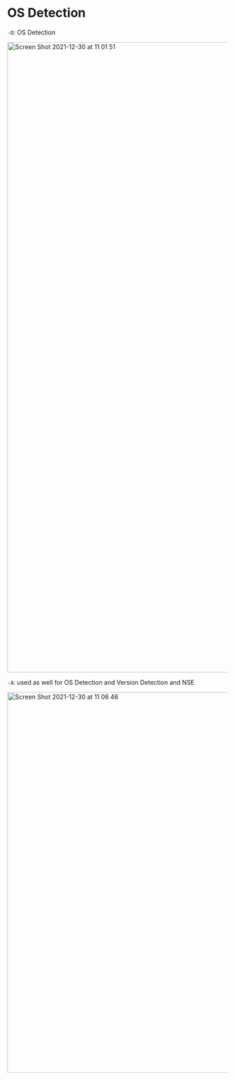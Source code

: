 # OS Detection

```-O```: OS Detection 

<img width="1439" alt="Screen Shot 2021-12-30 at 11 01 51" src="https://user-images.githubusercontent.com/92652606/147741677-45796c60-424e-4874-ac18-81e324cd8899.png">

```-A```: used as well for OS Detection and Version Detection and NSE 

<img width="869" alt="Screen Shot 2021-12-30 at 11 06 46" src="https://user-images.githubusercontent.com/92652606/147741967-f7a971e0-7e1b-4fac-a969-828a636853f9.png">

